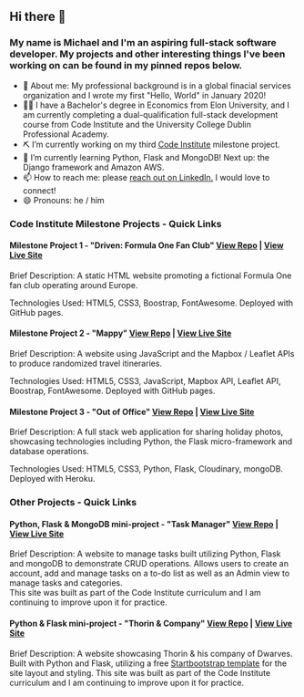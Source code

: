 ## Hi there 👋

### My name is Michael and I'm an aspiring full-stack software developer.  My projects and other interesting things I've been working on can be found in my pinned repos below.

- 💼 About me: My professional background is in a global finacial services organization and I wrote my first "Hello, World" in January 2020!
- :man_student:	I have a Bachelor's degree in Economics from Elon University, and I am currently completing a dual-qualification full-stack development course from Code Institute and the University College Dublin Professional Academy.
- ⛏️ I’m currently working on my third [Code Institute](https://codeinstitute.net/full-stack-software-development-diploma/) milestone project.
- 🌱 I’m currently learning Python, Flask and MongoDB! Next up: the Django framework and Amazon AWS.
- 📫 How to reach me: please [reach out on LinkedIn.](https://www.linkedin.com/in/michaelhesch/) I would love to connect!
- 😄 Pronouns: he / him

### Code Institute Milestone Projects - Quick Links

#### **Milestone Project 1 - "Driven: Formula One Fan Club"** [View Repo](https://github.com/michaelhesch/ci-ms-1) | [View Live Site](https://michaelhesch.github.io/ci-ms-1/)

Brief Description: A static HTML website promoting a fictional Formula One fan club operating around Europe.

Technologies Used: HTML5, CSS3, Boostrap, FontAwesome. Deployed with GitHub pages.

#### **Milestone Project 2 - "Mappy"** [View Repo](https://github.com/michaelhesch/ci-ms-2) | [View Live Site](https://michaelhesch.github.io/ci-ms-2/)

Brief Description: A website using JavaScript and the Mapbox / Leaflet APIs to produce randomized travel itineraries.

Technologies Used: HTML5, CSS3, JavaScript, Mapbox API, Leaflet API, Boostrap, FontAwesome.  Deployed with GitHub pages.

#### **Milestone Project 3 - "Out of Office"** [View Repo](https://github.com/michaelhesch/ci-ms-3) | [View Live Site](https://ci-ms-3-mh.herokuapp.com/)

Brief Description: A full stack web application for sharing holiday photos, showcasing technologies including Python, the Flask micro-framework and database operations.

Technologies Used: HTML5, CSS3, Python, Flask, Cloudinary, mongoDB. Deployed with Heroku.

### Other Projects - Quick Links

#### **Python, Flask & MongoDB mini-project - "Task Manager"** [View Repo](https://github.com/michaelhesch/task-manager) | [View Live Site](https://flask-task-manager-mh.herokuapp.com/)

Brief Description: A website to manage tasks built utilizing Python, Flask and mongoDB to demonstrate CRUD operations.  Allows users to create an account, add and manage tasks on a to-do list as well as an Admin view to manage tasks and categories.  
This site was built as part of the Code Institute curriculum and I am continuing to improve upon it for practice.

#### **Python & Flask mini-project - "Thorin & Company"** [View Repo](https://github.com/michaelhesch/thorin-flask-app) | [View Live Site](https://thorin-flask-app-mh.herokuapp.com/)

Brief Description: A website showcasing Thorin & his company of Dwarves.  Built with Python and Flask, utilizing a free [Startbootstrap template](https://startbootstrap.com/theme/clean-blog) for the site layout and styling.
This site was built as part of the Code Institute curriculum and I am continuing to improve upon it for practice.

<!--
**michaelhesch/michaelhesch** is a ✨ _special_ ✨ repository because its `README.md` (this file) appears on your GitHub profile.

- ⚡ My portfolio page with more information on my work [can be found here.](#)

Here are some ideas to get you started:

- 🔭 I’m currently working on ...
- 🌱 I’m currently learning ...
- 👯 I’m looking to collaborate on ...
- 🤔 I’m looking for help with ...
- 💬 Ask me about ...
- 📫 How to reach me: ...
- 😄 Pronouns: ...
- ⚡ Fun fact: ...
-->
